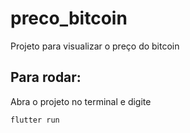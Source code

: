 # preco_bitcoin

Projeto para visualizar o preço do bitcoin

## Para rodar:
Abra o projeto no terminal e digite
```
flutter run
```
